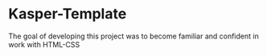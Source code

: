 # Kasper-Template
The goal of developing this project was to become familiar and confident in work with HTML-CSS
